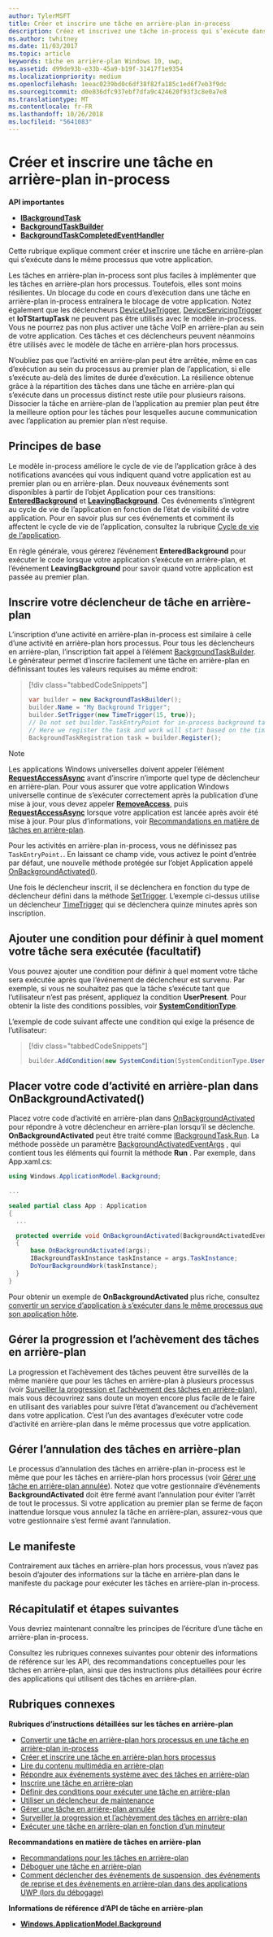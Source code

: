 ```yaml
---
author: TylerMSFT
title: Créer et inscrire une tâche en arrière-plan in-process
description: Créez et inscrivez une tâche in-process qui s’exécute dans le même processus que votre application au premier plan.
ms.author: twhitney
ms.date: 11/03/2017
ms.topic: article
keywords: tâche en arrière-plan Windows 10, uwp,
ms.assetid: d99de93b-e33b-45a9-b19f-31417f1e9354
ms.localizationpriority: medium
ms.openlocfilehash: 1eeac0239bd0c6df38f82fa185c1ed6f7eb3f9dc
ms.sourcegitcommit: d0e836dfc937ebf7dfa9c424620f93f3c8e0a7e8
ms.translationtype: MT
ms.contentlocale: fr-FR
ms.lasthandoff: 10/26/2018
ms.locfileid: "5641083"
---
```

# <a name="create-and-register-an-in-process-background-task"></a>Créer et inscrire une tâche en arrière-plan in-process

**API importantes**

-   [**IBackgroundTask**](https://msdn.microsoft.com/library/windows/apps/br224794)
-   [**BackgroundTaskBuilder**](https://msdn.microsoft.com/library/windows/apps/br224768)
-   [**BackgroundTaskCompletedEventHandler**](https://msdn.microsoft.com/library/windows/apps/br224781)

Cette rubrique explique comment créer et inscrire une tâche en arrière-plan qui s’exécute dans le même processus que votre application.

Les tâches en arrière-plan in-process sont plus faciles à implémenter que les tâches en arrière-plan hors processus. Toutefois, elles sont moins résilientes. Un blocage du code en cours d’exécution dans une tâche en arrière-plan in-process entraînera le blocage de votre application. Notez également que les déclencheurs [DeviceUseTrigger](https://msdn.microsoft.com/library/windows/apps/windows.applicationmodel.background.deviceusetrigger.aspx), [DeviceServicingTrigger](https://msdn.microsoft.com/library/windows/apps/windows.applicationmodel.background.deviceservicingtrigger.aspx) et **IoTStartupTask** ne peuvent pas être utilisés avec le modèle in-process. Vous ne pourrez pas non plus activer une tâche VoIP en arrière-plan au sein de votre application. Ces tâches et ces déclencheurs peuvent néanmoins être utilisés avec le modèle de tâche en arrière-plan hors processus.

N’oubliez pas que l’activité en arrière-plan peut être arrêtée, même en cas d’exécution au sein du processus au premier plan de l’application, si elle s’exécute au-delà des limites de durée d’exécution. La résilience obtenue grâce à la répartition des tâches dans une tâche en arrière-plan qui s’exécute dans un processus distinct reste utile pour plusieurs raisons. Dissocier la tâche en arrière-plan de l’application au premier plan peut être la meilleure option pour les tâches pour lesquelles aucune communication avec l’application au premier plan n’est requise.

## <a name="fundamentals"></a>Principes de base

Le modèle in-process améliore le cycle de vie de l’application grâce à des notifications avancées qui vous indiquent quand votre application est au premier plan ou en arrière-plan. Deux nouveaux événements sont disponibles à partir de l’objet Application pour ces transitions: [**EnteredBackground**](https://msdn.microsoft.com/library/windows/apps/Windows.ApplicationModel.Core.CoreApplication.EnteredBackground) et [**LeavingBackground**](https://msdn.microsoft.com/library/windows/apps/Windows.ApplicationModel.Core.CoreApplication.LeavingBackground). Ces événements s’intègrent au cycle de vie de l’application en fonction de l’état de visibilité de votre application. Pour en savoir plus sur ces événements et comment ils affectent le cycle de vie de l’application, consultez la rubrique [Cycle de vie de l’application](app-lifecycle.md).

En règle générale, vous gérerez l’événement **EnteredBackground** pour exécuter le code lorsque votre application s’exécute en arrière-plan, et l’événement **LeavingBackground** pour savoir quand votre application est passée au premier plan.

## <a name="register-your-background-task-trigger"></a>Inscrire votre déclencheur de tâche en arrière-plan

L’inscription d’une activité en arrière-plan in-process est similaire à celle d’une activité en arrière-plan hors processus. Pour tous les déclencheurs en arrière-plan, l’inscription fait appel à l’élément [BackgroundTaskBuilder](https://msdn.microsoft.com/library/windows/apps/windows.applicationmodel.background.backgroundtaskbuilder.aspx?f=255&MSPPError=-2147217396). Le générateur permet d’inscrire facilement une tâche en arrière-plan en définissant toutes les valeurs requises au même endroit:

> [!div class="tabbedCodeSnippets"]
> ```cs
> var builder = new BackgroundTaskBuilder();
> builder.Name = "My Background Trigger";
> builder.SetTrigger(new TimeTrigger(15, true));
> // Do not set builder.TaskEntryPoint for in-process background tasks
> // Here we register the task and work will start based on the time trigger.
> BackgroundTaskRegistration task = builder.Register();
> ```

> [!NOTE]
> Les applications Windows universelles doivent appeler l’élément [**RequestAccessAsync**](https://msdn.microsoft.com/library/windows/apps/hh700485) avant d’inscrire n’importe quel type de déclencheur en arrière-plan.
> Pour vous assurer que votre application Windows universelle continue de s’exécuter correctement après la publication d’une mise à jour, vous devez appeler [**RemoveAccess**](https://msdn.microsoft.com/library/windows/apps/hh700471), puis [**RequestAccessAsync**](https://msdn.microsoft.com/library/windows/apps/hh700485) lorsque votre application est lancée après avoir été mise à jour. Pour plus d’informations, voir [Recommandations en matière de tâches en arrière-plan](guidelines-for-background-tasks.md).

Pour les activités en arrière-plan in-process, vous ne définissez pas `TaskEntryPoint.`. En laissant ce champ vide, vous activez le point d’entrée par défaut, une nouvelle méthode protégée sur l’objet Application appelé [OnBackgroundActivated()](https://msdn.microsoft.com/library/windows/apps/windows.ui.xaml.application.onbackgroundactivated.aspx).

Une fois le déclencheur inscrit, il se déclenchera en fonction du type de déclencheur défini dans la méthode [SetTrigger](https://msdn.microsoft.com/library/windows/apps/windows.applicationmodel.background.backgroundtaskbuilder.settrigger.aspx). L’exemple ci-dessus utilise un déclencheur [TimeTrigger](https://msdn.microsoft.com/library/windows/apps/windows.applicationmodel.background.timetrigger.aspx) qui se déclenchera quinze minutes après son inscription.

## <a name="add-a-condition-to-control-when-your-task-will-run-optional"></a>Ajouter une condition pour définir à quel moment votre tâche sera exécutée (facultatif)

Vous pouvez ajouter une condition pour définir à quel moment votre tâche sera exécutée après que l’événement de déclencheur est survenu. Par exemple, si vous ne souhaitez pas que la tâche s’exécute tant que l’utilisateur n’est pas présent, appliquez la condition **UserPresent**. Pour obtenir la liste des conditions possibles, voir [**SystemConditionType**](https://msdn.microsoft.com/library/windows/apps/br224835).

L’exemple de code suivant affecte une condition qui exige la présence de l’utilisateur:

> [!div class="tabbedCodeSnippets"]
> ```cs
> builder.AddCondition(new SystemCondition(SystemConditionType.UserPresent));
> ```

## <a name="place-your-background-activity-code-in-onbackgroundactivated"></a>Placer votre code d’activité en arrière-plan dans OnBackgroundActivated()

Placez votre code d’activité en arrière-plan dans [OnBackgroundActivated](https://msdn.microsoft.com/library/windows/apps/windows.ui.xaml.application.onbackgroundactivated.aspx) pour répondre à votre déclencheur en arrière-plan lorsqu’il se déclenche. **OnBackgroundActivated** peut être traité comme [IBackgroundTask.Run](https://msdn.microsoft.com/library/windows/apps/windows.applicationmodel.background.ibackgroundtask.run.aspx?f=255&MSPPError=-2147217396). La méthode possède un paramètre [BackgroundActivatedEventArgs](https://msdn.microsoft.com/library/windows/apps/windows.applicationmodel.activation.backgroundactivatedeventargs.aspx) , qui contient tous les éléments qui fournit la méthode **Run** . Par exemple, dans App.xaml.cs:

``` cs
using Windows.ApplicationModel.Background;

...

sealed partial class App : Application
{
  ...

  protected override void OnBackgroundActivated(BackgroundActivatedEventArgs args)
  {
      base.OnBackgroundActivated(args);
      IBackgroundTaskInstance taskInstance = args.TaskInstance;
      DoYourBackgroundWork(taskInstance);  
  }
}
```

Pour obtenir un exemple de **OnBackgroundActivated** plus riche, consultez [convertir un service d’application à s’exécuter dans le même processus que son application hôte](convert-app-service-in-process.md).

## <a name="handle-background-task-progress-and-completion"></a>Gérer la progression et l’achèvement des tâches en arrière-plan

La progression et l’achèvement des tâches peuvent être surveillés de la même manière que pour les tâches en arrière-plan à plusieurs processus (voir [Surveiller la progression et l’achèvement des tâches en arrière-plan](monitor-background-task-progress-and-completion.md)), mais vous découvrirez sans doute un moyen encore plus facile de le faire en utilisant des variables pour suivre l’état d’avancement ou d’achèvement dans votre application. C’est l’un des avantages d’exécuter votre code d’activité en arrière-plan dans le même processus que votre application.

## <a name="handle-background-task-cancellation"></a>Gérer l’annulation des tâches en arrière-plan

Le processus d’annulation des tâches en arrière-plan in-process est le même que pour les tâches en arrière-plan hors processus (voir [Gérer une tâche en arrière-plan annulée](handle-a-cancelled-background-task.md)). Notez que votre gestionnaire d’événements **BackgroundActivated** doit être fermé avant l’annulation pour éviter l’arrêt de tout le processus. Si votre application au premier plan se ferme de façon inattendue lorsque vous annulez la tâche en arrière-plan, assurez-vous que votre gestionnaire s’est fermé avant l’annulation.

## <a name="the-manifest"></a>Le manifeste

Contrairement aux tâches en arrière-plan hors processus, vous n’avez pas besoin d’ajouter des informations sur la tâche en arrière-plan dans le manifeste du package pour exécuter les tâches en arrière-plan in-process.

## <a name="summary-and-next-steps"></a>Récapitulatif et étapes suivantes

Vous devriez maintenant connaître les principes de l’écriture d’une tâche en arrière-plan in-process.

Consultez les rubriques connexes suivantes pour obtenir des informations de référence sur les API, des recommandations conceptuelles pour les tâches en arrière-plan, ainsi que des instructions plus détaillées pour écrire des applications qui utilisent des tâches en arrière-plan.

## <a name="related-topics"></a>Rubriques connexes

**Rubriques d’instructions détaillées sur les tâches en arrière-plan**

* [Convertir une tâche en arrière-plan hors processus en une tâche en arrière-plan in-process](convert-out-of-process-background-task.md)
* [Créer et inscrire une tâche en arrière-plan hors processus](create-and-register-a-background-task.md)
* [Lire du contenu multimédia en arrière-plan](https://msdn.microsoft.com/windows/uwp/audio-video-camera/background-audio)
* [Répondre aux événements système avec des tâches en arrière-plan](respond-to-system-events-with-background-tasks.md)
* [Inscrire une tâche en arrière-plan](register-a-background-task.md)
* [Définir des conditions pour exécuter une tâche en arrière-plan](set-conditions-for-running-a-background-task.md)
* [Utiliser un déclencheur de maintenance](use-a-maintenance-trigger.md)
* [Gérer une tâche en arrière-plan annulée](handle-a-cancelled-background-task.md)
* [Surveiller la progression et l’achèvement des tâches en arrière-plan](monitor-background-task-progress-and-completion.md)
* [Exécuter une tâche en arrière-plan en fonction d’un minuteur](run-a-background-task-on-a-timer-.md)

**Recommandations en matière de tâches en arrière-plan**

* [Recommandations pour les tâches en arrière-plan](guidelines-for-background-tasks.md)
* [Déboguer une tâche en arrière-plan](debug-a-background-task.md)
* [Comment déclencher des événements de suspension, des événements de reprise et des événements en arrière-plan dans des applications UWP (lors du débogage)](http://go.microsoft.com/fwlink/p/?linkid=254345)

**Informations de référence d’API de tâche en arrière-plan**

* [**Windows.ApplicationModel.Background**](https://msdn.microsoft.com/library/windows/apps/br224847)
